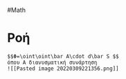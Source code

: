 #Math 
# Ροή
	$$Φ=\oint\oint\bar A\cdot d\bar S $$
	όπου Α διανυσματική συνάρτηση
	![[Pasted image 20220309221356.png]]
	